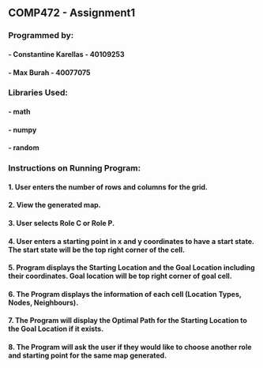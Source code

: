 ## COMP472 - Assignment1


### Programmed by:
#### - Constantine Karellas - 40109253
#### - Max Burah - 40077075


### Libraries Used:
#### - math
#### - numpy
#### - random


### Instructions on Running Program:
#### 1. User enters the number of rows and columns for the grid.
#### 2. View the generated map.
#### 3. User selects Role C or Role P. 
#### 4. User enters a starting point in x and y coordinates to have a start state. The start state will be the top right corner of the cell.
#### 5. Program displays the Starting Location and the Goal Location including their coordinates. Goal location will be top right corner of goal cell.
#### 6. The Program displays the information of each cell (Location Types, Nodes, Neighbours).
#### 7. The Program will display the Optimal Path for the Starting Location to the Goal Location if it exists.
#### 8. The Program will ask the user if they would like to choose another role and starting point for the same map generated.
